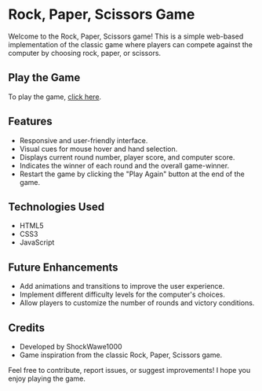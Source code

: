 # Rock, Paper, Scissors Game

Welcome to the Rock, Paper, Scissors game! This is a simple web-based implementation of the classic game where players can compete against the computer by choosing rock, paper, or scissors.

## Play the Game

To play the game, [click here](https://shockwawe1000.github.io/Rock-Paper-Scissors/).

## Features

- Responsive and user-friendly interface.
- Visual cues for mouse hover and hand selection.
- Displays current round number, player score, and computer score.
- Indicates the winner of each round and the overall game-winner.
- Restart the game by clicking the "Play Again" button at the end of the game.

## Technologies Used

- HTML5
- CSS3
- JavaScript

## Future Enhancements

- Add animations and transitions to improve the user experience.
- Implement different difficulty levels for the computer's choices.
- Allow players to customize the number of rounds and victory conditions.


## Credits

- Developed by ShockWawe1000
- Game inspiration from the classic Rock, Paper, Scissors game.


Feel free to contribute, report issues, or suggest improvements! I hope you enjoy playing the game.
